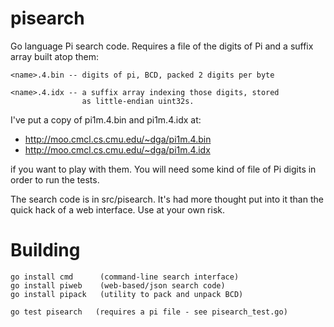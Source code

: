 pisearch
========

Go language Pi search code.  Requires a file of the digits of Pi
and a suffix array built atop them:

    <name>.4.bin -- digits of pi, BCD, packed 2 digits per byte

    <name>.4.idx -- a suffix array indexing those digits, stored
                    as little-endian uint32s.

I've put a copy of pi1m.4.bin and pi1m.4.idx at:
  - http://moo.cmcl.cs.cmu.edu/~dga/pi1m.4.bin
  - http://moo.cmcl.cs.cmu.edu/~dga/pi1m.4.idx

if you want to play with them.  You will need some kind of file of
Pi digits in order to run the tests.

The search code is in src/pisearch.  It's had more thought put into
it than the quick hack of a web interface.  Use at your own risk.

# Building #

	go install cmd      (command-line search interface)
	go install piweb    (web-based/json search code)
	go install pipack   (utility to pack and unpack BCD)

	go test pisearch   (requires a pi file - see pisearch_test.go)
